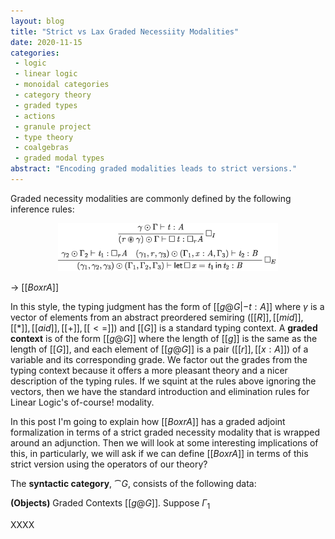 ```yaml
---
layout: blog
title: "Strict vs Lax Graded Necessiity Modalities"
date: 2020-11-15
categories:
 - logic
 - linear logic
 - monoidal categories
 - category theory
 - graded types
 - actions
 - granule project
 - type theory
 - coalgebras
 - graded modal types
abstract: "Encoding graded modalities leads to strict versions."
---
```


<div id="divCheckbox" style="display: none;">
$
\newcommand{\ottnt}[1]{\mathit{#1}}
\newcommand{\ottsym}[1]{#1}
\newcommand{\ottmv}[1]{\mathit{#1}}

\newcommand{\cat}[1]{\mathcal{#1}}
\newcommand{\func}[1]{\mathsf{#1}}
\newcommand{\Lin}[0]{\func{Lin}}
\newcommand{\Mny}[0]{\func{Mny}}
\newcommand{\Forget}[0]{\func{Forget}}
\newcommand{\Free}[0]{\func{Free}}
\newcommand{\Endo}[0]{\func{Endo}}
\newcommand{\mto}[0]{\to}
\newcommand{\Hom}[3]{\mathsf{Hom}_{\cat{#1}}(#2,#3)}
\newcommand{\interp}[1]{[\negthinspace[#1]\negthinspace]}
$
</div>

Graded necessity modalities are commonly defined by the following
inference rules:

<center><img width="70%" src="/images/posts/strict-actions/box-ifrs.png"></center>

-> $[[Box r A]]$

In this style, the typing judgment has the form of $[[g @ G |- t : A]]$
where $\gamma$ is a vector of elements from an abstract
preordered semiring $([[R]],[[mid]],[[*]],[[aid]],[[+]],[[<=]])$ and
$[[G]]$ is a standard typing context.  A **graded context** is of the
form $[[g @ G]]$ where the length of $[[g]]$ is the same as the length
of $[[G]]$, and each element of $[[g @ G]]$ is a pair $([[r]],[[x :
A]])$ of a variable and its corresponding grade.  We factor out the
grades from the typing context because it offers a more pleasant
theory and a nicer description of the typing rules.  If we squint at
the rules above ignoring the vectors, then we have the standard
introduction and elimination rules for Linear Logic's of-course!
modality.

In this post I'm going to explain how $[[Box r A]]$ has a graded
adjoint formalization in terms of a strict graded necessity modality
that is wrapped around an adjunction.  Then we will look at some
interesting implications of this, in particularly, we will ask if we
can define $[[Box r A]]$ in terms of this strict version using the
operators of our theory?

<!--
- Define graded comonad
- Define syntactic category
- Define action on syntactic category
- Discuss finding a syntactic adjunction to merge with the action.
-->

The **syntactic category**, $\cat{G}$, consists of the following data:

**(Objects)** Graded Contexts $[[g @ G]]$.  Suppose $\Gamma_{{\mathrm{1}}}$

<!--

  and $[[G2]] = ([[y1 :  B1]],\ldots,[[yk : Bl]])$. A morphism from $[[g1 @ G1]]$ to $[[g2 @
  G2]]$ is a pair of a vector of terms $\langle [[t1]], \ldots, [[tl]]
  \rangle$ and a usage matrix $[ [[g'i]] ]^{(l,k)}$ such that, $[[gj'
  @ G1 |- tj : Bj]]$ for $1 \leq j \leq l$ and $[[g2]] * [ [[g'i]]
  ]^{(l,k)} \leq [[g1]]$.

The identity morphism:

$[[g @ G]] \mto^{\mathsf{id}} [[g @ G]]$

is defined by $\mathsf{id} = [ [[aid]] | [[mid]] ]^{k} \odot \langle [[x1]], \ldots, [[xk]] \rangle$
where $[[G]] = ([[x1 : A1]], \ldots, [[xk : Ak]])$.

\ \\ \noindent
Composition of morphisms:
\begin{center}
\begin{math}
\begin{array}{lll}
[[g1 @ G1]] \mto^{[ [[gi]] ]^{j \times k} \odot \langle [[t1]],\ldots,[[tj]] \rangle} [[g2 @ G2]]\\

[[g2 @ G2]] \mto^{[ [[g'i]] ]^{l \times j} \odot \langle [[t'1]],\ldots,[[t'l]] \rangle} [[g3 @ G3]]
\end{array}
\end{math}
\end{center}
is defined to be the morphism:
\[
[[g1 @ G1]] \mto^{([ [[g'i]] ]^{l \times j} * [ [[gi]] ]^{j \times k}) \odot \langle [ [[t1]],\ldots,[[tj]]/[[G2]] ][[t'1]],\ldots,[ [[t1]],\ldots,[[tj]]/[[G2]] ][[t'l]]  \rangle} [[g3 @ G3]]
\]
where $[[g3]] * ([ [[g'i]] ]^{l \times j} * [ [[gi]] ]^{j \times k}) = ([[g3]] * [ [[g'i]] ]^{l \times j}) * [ [[gi]] ]^{j \times k} \leq [[g2]] * [ [[gi]] ]^{j \times k} \leq [[g1]]$.

\ \\
\noindent
Finally, we do not distinguish $\alpha$-equivalent morphisms.


-->XXXX
